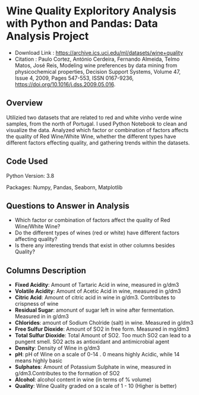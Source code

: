 # Wine Quality Exploritory Analysis with Python and Pandas: Data Analysis Project
- Download Link : https://archive.ics.uci.edu/ml/datasets/wine+quality
- Citation : Paulo Cortez, António Cerdeira, Fernando Almeida, Telmo Matos, José Reis, Modeling wine preferences by data mining from physicochemical properties, Decision Support Systems, Volume 47, Issue 4, 2009, Pages 547-553, ISSN 0167-9236, https://doi.org/10.1016/j.dss.2009.05.016.
## Overview
Utilizied two datasets that are related to red and white vinho verde wine samples, from the north of Portugal. I used Python Notebook to clean and visualize the data. Analyzed which factor or combination of factors affects the quality of Red Wine/White Wine, whether the different types have different factors effecting quality, and gathering trends within the datasets.

## Code Used
Python Version: 3.8

Packages: Numpy, Pandas, Seaborn, Matplotlib

 ## Questions to Answer in Analysis
- Which factor or combination of factors affect the quality of Red Wine/White Wine?
- Do the different types of wines (red or white) have different factors affecting quality?
- Is there any interesting trends that exist in other columns besides Quality?

## Columns Description
- **Fixed Acidity**: Amount of Tartaric Acid in wine, measured in g/dm3
- **Volatile Acidity**: Amount of Acetic Acid in wine, measured in g/dm3
- **Citric Acid**: Amount of citric acid in wine in g/dm3. Contributes to crispness of wine
- **Residual Sugar**: amonunt of sugar left in wine after fermentation. Measured in in g/dm3
- **Chlorides**: amount of Sodium Cholride (salt) in wine. Measured in g/dm3
- **Free Sulfur Dioxide**: Amount of SO2 in free form. Measured in mg/dm3
- **Total Sulfur Dioxide**: Total Amount of SO2. Too much SO2 can lead to a pungent smell. SO2 acts as antioxidant and antimicrobial agent
- **Density**: Density of Wine in g/dm3
- **pH**: pH of Wine on a scale of 0-14 . 0 means highly Acidic, while 14 means highly basic
- **Sulphates**: Amount of Potassium Sulphate in wine, measured in g/dm3.Contributes to the formation of SO2
- **Alcohol**: alcohol content in wine (in terms of % volume)
- **Quality**: Wine Quality graded on a scale of 1 - 10 (Higher is better)
